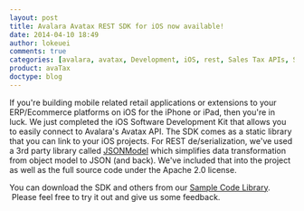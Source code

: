 ```yaml
---
layout: post
title: Avalara Avatax REST SDK for iOS now available!
date: 2014-04-10 18:49
author: lokeuei
comments: true
categories: [avalara, avatax, Development, iOS, rest, Sales Tax APIs, SDK, sdk]
product: avaTax
doctype: blog
---
```

If you're building mobile related retail applications or extensions to your ERP/Ecommerce platforms on iOS for the iPhone or iPad, then you're in luck. We just completed the iOS Software Development Kit that allows you to easily connect to Avalara's Avatax API. The SDK comes as a static library that you can link to your iOS projects. For REST de/serialization, we've used a 3rd party library called <a href="https://github.com/icanzilb/JSONModel">JSONModel</a> which simplifies data transformation from object model to JSON (and back). We've included that into the project as well as the full source code under the Apache 2.0 license.

You can download the SDK and others from our <a href="/avatax/sample-code">Sample Code Library</a>.  Please feel free to try it out and give us some feedback.
